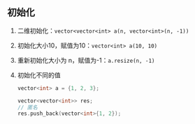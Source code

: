 ## 初始化

1. 二维初始化：`vector<vector<int> a(n, vector<int>(n, -1)) `

2. 初始化大小10，赋值为10：`vector<int> a(10, 10)`

3. 重新初始化大小为 n，赋值为-1：`a.resize(n, -1)`

4. 初始化不同的值

   ```c++
   vector<int> a = {1, 2, 3};
   
   vector<vector<int>> res;
   // 匿名
   res.push_back(vector<int>{1, 2});
   ```

   